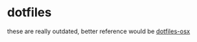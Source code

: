 dotfiles
===

these are really outdated, better reference would be
[dotfiles-osx](https://github.com/jarofghosts/dotfiles-osx)
